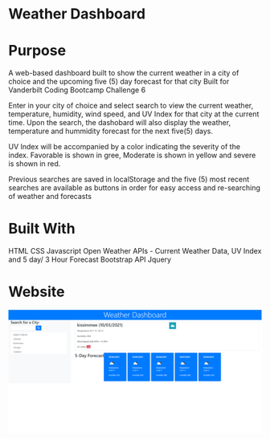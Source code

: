 # Weather Dashboard
# Purpose
A web-based dashboard built to show the current weather in a city of choice and the upcoming five (5) day forecast for that city Built for Vanderbilt Coding Bootcamp Challenge 6

Enter in your city of choice and select search to view the current weather, temperature, humidity, wind speed, and UV Index for that city at the current time. Upon the search, the dashobard will also display the weather, temperature and hummidity forecast for the next five(5) days.

UV Index will be accompanied by a color indicating the severity of the index. Favorable is shown in gree, Moderate is shown in yellow and severe is shown in red.

Previous searches are saved in localStorage and the five (5) most recent searches are available as buttons in order for easy access and re-searching of weather and forecasts

# Built With
HTML
CSS
Javascript
Open Weather APIs - Current Weather Data, UV Index and 5 day/ 3 Hour Forecast
Bootstrap API
Jquery
# Website
![weather dashbord Demo](weatherappdemo.png)
